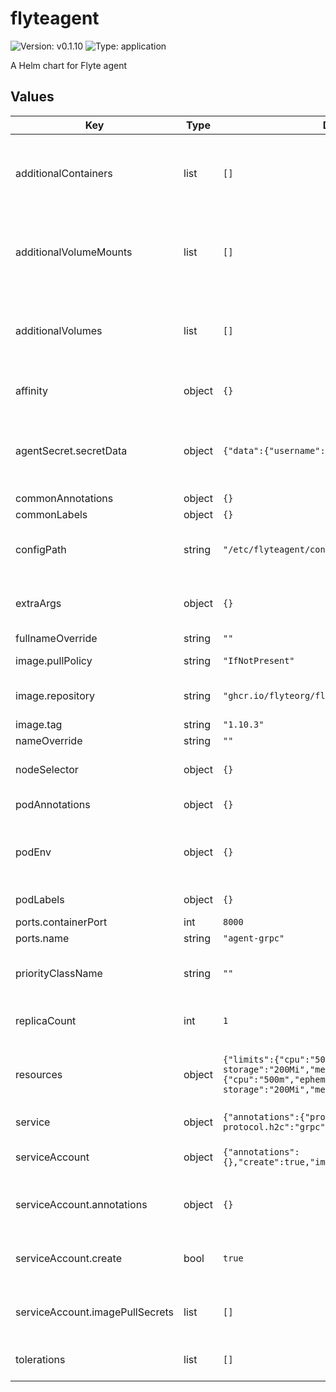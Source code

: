 # flyteagent

![Version: v0.1.10](https://img.shields.io/badge/Version-v0.1.10-informational?style=flat-square) ![Type: application](https://img.shields.io/badge/Type-application-informational?style=flat-square)

A Helm chart for Flyte agent

## Values

| Key | Type | Default | Description |
|-----|------|---------|-------------|
| additionalContainers | list | `[]` | Appends additional containers to the deployment spec. May include template values. |
| additionalVolumeMounts | list | `[]` | Appends additional volume mounts to the main container's spec. May include template values. |
| additionalVolumes | list | `[]` | Appends additional volumes to the deployment spec. May include template values. |
| affinity | object | `{}` | affinity for flyteagent deployment |
| agentSecret.secretData | object | `{"data":{"username":"User"}}` | Specify your Secret (with sensitive data) or pseudo-manifest (without sensitive data). |
| commonAnnotations | object | `{}` |  |
| commonLabels | object | `{}` |  |
| configPath | string | `"/etc/flyteagent/config/*.yaml"` | Default regex string for searching configuration files |
| extraArgs | object | `{}` | Appends extra command line arguments to the main command |
| fullnameOverride | string | `""` |  |
| image.pullPolicy | string | `"IfNotPresent"` | Docker image pull policy |
| image.repository | string | `"ghcr.io/flyteorg/flyteagent"` | Docker image for flyteagent deployment |
| image.tag | string | `"1.10.3"` | Docker image tag |
| nameOverride | string | `""` |  |
| nodeSelector | object | `{}` | nodeSelector for flyteagent deployment |
| podAnnotations | object | `{}` | Annotations for flyteagent pods |
| podEnv | object | `{}` | Additional flyteagent pod container environment variables |
| podLabels | object | `{}` | Labels for flyteagent pods |
| ports.containerPort | int | `8000` |  |
| ports.name | string | `"agent-grpc"` |  |
| priorityClassName | string | `""` | Sets priorityClassName for datacatalog pod(s). |
| replicaCount | int | `1` | Replicas count for flyteagent deployment |
| resources | object | `{"limits":{"cpu":"500m","ephemeral-storage":"200Mi","memory":"200Mi"},"requests":{"cpu":"500m","ephemeral-storage":"200Mi","memory":"200Mi"}}` | Default resources requests and limits for flyteagent deployment |
| service | object | `{"annotations":{"projectcontour.io/upstream-protocol.h2c":"grpc"},"type":"ClusterIP"}` | Service settings for flyteagent |
| serviceAccount | object | `{"annotations":{},"create":true,"imagePullSecrets":[]}` | Configuration for service accounts for flyteagent |
| serviceAccount.annotations | object | `{}` | Annotations for ServiceAccount attached to flyteagent pods |
| serviceAccount.create | bool | `true` | Should a service account be created for flyteagent |
| serviceAccount.imagePullSecrets | list | `[]` | ImagePullSecrets to automatically assign to the service account |
| tolerations | list | `[]` | tolerations for flyteagent deployment |

